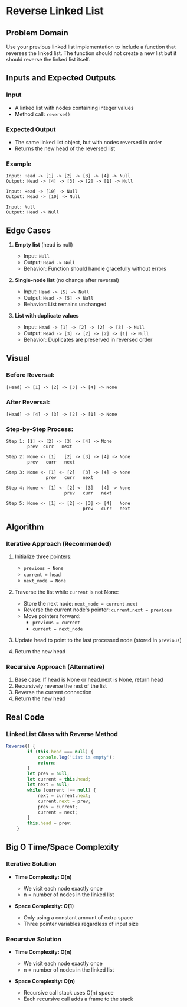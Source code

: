 # Reverse Linked List

## Problem Domain

Use your previous linked list implementation to include a function that reverses the linked list. The function should not create a new list but it should reverse the linked list itself.

## Inputs and Expected Outputs

### Input
- A linked list with nodes containing integer values
- Method call: `reverse()`

### Expected Output
- The same linked list object, but with nodes reversed in order
- Returns the new head of the reversed list

### Example
```
Input: Head -> [1] -> [2] -> [3] -> [4] -> Null
Output: Head -> [4] -> [3] -> [2] -> [1] -> Null
```
```
Input: Head -> [10] -> Null
Output: Head -> [10] -> Null
```

```
Input: Null
Output: Head -> Null
```

## Edge Cases

1. **Empty list** (head is null)
   - Input: `Null`
   - Output: `Head -> Null`
   - Behavior: Function should handle gracefully without errors

2. **Single-node list** (no change after reversal)
   - Input: `Head -> [5] -> Null`
   - Output: `Head -> [5] -> Null`
   - Behavior: List remains unchanged

3. **List with duplicate values**
   - Input: `Head -> [1] -> [2] -> [2] -> [3] -> Null`
   - Output: `Head -> [3] -> [2] -> [2] -> [1] -> Null`
   - Behavior: Duplicates are preserved in reversed order

## Visual

### Before Reversal:
```
[Head] -> [1] -> [2] -> [3] -> [4] -> None
```

### After Reversal:
```
[Head] -> [4] -> [3] -> [2] -> [1] -> None
```

### Step-by-Step Process:
```
Step 1: [1] -> [2] -> [3] -> [4] -> None
        prev  curr   next

Step 2: None <- [1]   [2] -> [3] -> [4] -> None
        prev   curr   next

Step 3: None <- [1] <- [2]   [3] -> [4] -> None
               prev   curr   next

Step 4: None <- [1] <- [2] <- [3]   [4] -> None
                      prev   curr   next

Step 5: None <- [1] <- [2] <- [3] <- [4]   None
                             prev   curr   next
```

## Algorithm

### Iterative Approach (Recommended)

1. Initialize three pointers:
   - `previous = None`
   - `current = head`
   - `next_node = None`

2. Traverse the list while `current` is not None:
   - Store the next node: `next_node = current.next`
   - Reverse the current node's pointer: `current.next = previous`
   - Move pointers forward:
     - `previous = current`
     - `current = next_node`

3. Update head to point to the last processed node (stored in `previous`)

4. Return the new head

### Recursive Approach (Alternative)

1. Base case: If head is None or head.next is None, return head
2. Recursively reverse the rest of the list
3. Reverse the current connection
4. Return the new head

## Real Code
### LinkedList Class with Reverse Method

```js
Reverse() {
        if (this.head === null) {
            console.log('List is empty');
            return;
        }
        let prev = null;
        let current = this.head;
        let next = null;
        while (current !== null) {
            next = current.next;
            current.next = prev;
            prev = current;
            current = next;
        }
        this.head = prev;
    }
```

## Big O Time/Space Complexity

### Iterative Solution
- **Time Complexity: O(n)**
  - We visit each node exactly once
  - n = number of nodes in the linked list

- **Space Complexity: O(1)**
  - Only using a constant amount of extra space
  - Three pointer variables regardless of input size

### Recursive Solution
- **Time Complexity: O(n)**
  - We visit each node exactly once
  - n = number of nodes in the linked list

- **Space Complexity: O(n)**
  - Recursive call stack uses O(n) space
  - Each recursive call adds a frame to the stack

